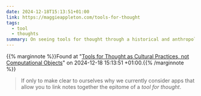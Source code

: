 ```yaml
---
date: 2024-12-18T15:13:51+01:00
link: https://maggieappleton.com/tools-for-thought
tags:
  - tool
  - thoughts
summary: On seeing tools for thought through a historical and anthropological lens
---
```

{{% marginnote %}}Found at "[Tools for Thought as Cultural Practices, not Computational Objects](https://web.archive.org/web/20241218151351/https://maggieappleton.com/tools-for-thought)" on 2024-12-18 15:13:51 +01:00.{{% /marginnote %}}

> If only to make clear to ourselves why we currently consider apps that allow you to link notes together the epitome of a _tool for thought_.